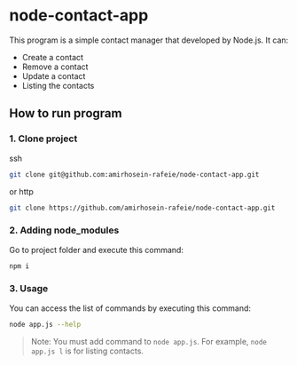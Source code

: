 # node-contact-app

This program is a simple contact manager that developed by Node.js. It can:
- Create a contact
- Remove a contact
- Update a contact
- Listing the contacts

## How to run program

### 1. Clone project
ssh
```sh
git clone git@github.com:amirhosein-rafeie/node-contact-app.git
```
or http
```sh
git clone https://github.com/amirhosein-rafeie/node-contact-app.git
```
### 2. Adding node_modules
Go to project folder and execute this command:
```sh
npm i
```
### 3. Usage
You can access the list of commands by executing this command:
```sh
node app.js --help
```
> Note: You must add command to ` node app.js `.
> For example, ` node app.js l ` is for listing contacts.
